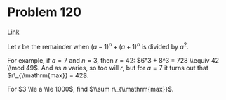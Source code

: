 # Problem 120

[Link](https://projecteuler.net/problem=120)

Let $r$ be the remainder when $(a - 1)^n + (a + 1)^n$ is divided by $a^2$.

For example, if $a = 7$ and $n = 3$, then $r = 42$: $6^3 + 8^3 = 728 \\equiv 42 \\mod 49$. And as $n$ varies, so too will $r$, but for $a = 7$ it turns out that $r\_{\\mathrm{max}} = 42$.

For $3 \\le a \\le 1000$, find $\\sum r\_{\\mathrm{max}}$.
